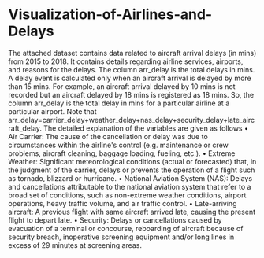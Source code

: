 # Visualization-of-Airlines-and-Delays
The attached dataset contains data related to aircraft arrival delays (in mins) from 2015 to
2018. It contains details regarding airline services, airports, and reasons for the delays. The
column arr_delay is the total delays in mins. A delay event is calculated only when an aircraft
arrival is delayed by more than 15 mins. For example, an aircraft arrival delayed by 10 mins is
not recorded but an aircraft delayed by 18 mins is registered as 18 mins. So, the column
arr_delay is the total delay in mins for a particular airline at a particular airport. Note that
arr_delay=carrier_delay+weather_delay+nas_delay+security_delay+late_aircraft_delay.
The detailed explanation of the variables are given as follows
• Air Carrier: The cause of the cancellation or delay was due to circumstances within
the airline's control (e.g. maintenance or crew problems, aircraft cleaning, baggage
loading, fueling, etc.).
• Extreme Weather: Significant meteorological conditions (actual or forecasted) that, in
the judgment of the carrier, delays or prevents the operation of a flight such as tornado,
blizzard or hurricane.
• National Aviation System (NAS): Delays and cancellations attributable to the
national aviation system that refer to a broad set of conditions, such as non-extreme
weather conditions, airport operations, heavy traffic volume, and air traffic control.
• Late-arriving aircraft: A previous flight with same aircraft arrived late, causing the
present flight to depart late.
• Security: Delays or cancellations caused by evacuation of a terminal or concourse, reboarding
of aircraft because of security breach, inoperative screening equipment and/or
long lines in excess of 29 minutes at screening areas.
